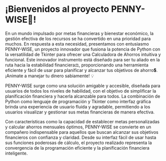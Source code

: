 # ¡Bienvenidos al proyecto PENNY-WISE🧮!

En un mundo impulsado por metas financieras y bienestar económico, la gestión efectiva de los recursos se ha convertido en una prioridad para muchos. En respuesta a esta necesidad, presentamos con entusiasmo PENNY-WISE, un proyecto innovador que fusiona la potencia de Python con la versatilidad de Tkinter para ofrecer una Calculadora de Ahorros intuitiva y funcional. Este innovador instrumento está diseñado para ser tu aliado en la ruta hacia la estabilidad financiera⚖️, proporcionando una herramienta eficiente y fácil de usar para planificar y alcanzar tus objetivos de ahorro💲. ¡Animate a manejar tu dinero sabiamente! 💡

PENNY-WISE surge como una solución amigable y accesible, diseñada para usuarios de todos los niveles de habilidad, con el objetivo de simplificar la planificación financiera y hacerla alcanzable para todos. La combinación de Python como lenguaje de programación y Tkinter como interfaz gráfica brinda una experiencia de usuario fluida y agradable, permitiendo a los usuarios visualizar y gestionar sus metas financieras de manera efectiva.

Con características como la capacidad de establecer metas personalizadas y calcular ahorros mensuales óptimos, PENNY-WISE se convierte en un compañero indispensable para aquellos que buscan alcanzar sus objetivos financieros con confianza y claridad. Desde su interfaz fácil de usar hasta sus funciones poderosas de cálculo, el proyecto realizado representa la convergencia de la programación eficiente y la planificación financiera inteligente. 

![]()

